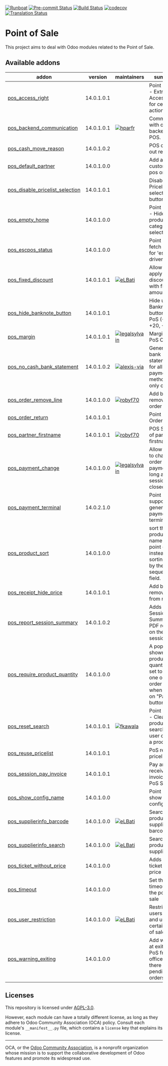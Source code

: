
[![Runboat](https://img.shields.io/badge/runboat-Try%20me-875A7B.png)](https://runboat.odoo-community.org/builds?repo=OCA/pos&target_branch=14.0)
[![Pre-commit Status](https://github.com/OCA/pos/actions/workflows/pre-commit.yml/badge.svg?branch=14.0)](https://github.com/OCA/pos/actions/workflows/pre-commit.yml?query=branch%3A14.0)
[![Build Status](https://github.com/OCA/pos/actions/workflows/test.yml/badge.svg?branch=14.0)](https://github.com/OCA/pos/actions/workflows/test.yml?query=branch%3A14.0)
[![codecov](https://codecov.io/gh/OCA/pos/branch/14.0/graph/badge.svg)](https://codecov.io/gh/OCA/pos)
[![Translation Status](https://translation.odoo-community.org/widgets/pos-14-0/-/svg-badge.svg)](https://translation.odoo-community.org/engage/pos-14-0/?utm_source=widget)

<!-- /!\ do not modify above this line -->

# Point of Sale

This project aims to deal with Odoo modules related to the Point of Sale.

<!-- /!\ do not modify below this line -->

<!-- prettier-ignore-start -->

[//]: # (addons)

Available addons
----------------
addon | version | maintainers | summary
--- | --- | --- | ---
[pos_access_right](pos_access_right/) | 14.0.1.0.1 |  | Point of Sale - Extra Access Right for certain actions
[pos_backend_communication](pos_backend_communication/) | 14.0.1.0.1 | [![hparfr](https://github.com/hparfr.png?size=30px)](https://github.com/hparfr) | Communicate with odoo's backend from POS.
[pos_cash_move_reason](pos_cash_move_reason/) | 14.0.1.0.2 |  | POS cash in-out reason
[pos_default_partner](pos_default_partner/) | 14.0.1.0.0 |  | Add a default customer in pos order
[pos_disable_pricelist_selection](pos_disable_pricelist_selection/) | 14.0.1.0.1 |  | Disable Pricelist selection button in POS
[pos_empty_home](pos_empty_home/) | 14.0.1.0.0 |  | Point of Sale - Hide products if no category is selected
[pos_escpos_status](pos_escpos_status/) | 14.0.1.0.0 |  | Point of sale: fetch status for 'escpos' driver
[pos_fixed_discount](pos_fixed_discount/) | 14.0.1.0.1 | [![eLBati](https://github.com/eLBati.png?size=30px)](https://github.com/eLBati) | Allow to apply discounts with fixed amount
[pos_hide_banknote_button](pos_hide_banknote_button/) | 14.0.1.0.1 |  | Hide useless Banknote buttons in the PoS (+10, +20, +50)
[pos_margin](pos_margin/) | 14.0.1.0.1 | [![legalsylvain](https://github.com/legalsylvain.png?size=30px)](https://github.com/legalsylvain) | Margin on PoS Order
[pos_no_cash_bank_statement](pos_no_cash_bank_statement/) | 14.0.1.0.2 | [![alexis-via](https://github.com/alexis-via.png?size=30px)](https://github.com/alexis-via) | Generate bank statements for all payment methods, not only cash
[pos_order_remove_line](pos_order_remove_line/) | 14.0.1.0.0 | [![robyf70](https://github.com/robyf70.png?size=30px)](https://github.com/robyf70) | Add button to remove POS order line.
[pos_order_return](pos_order_return/) | 14.0.1.0.1 |  | Point of Sale Order Return
[pos_partner_firstname](pos_partner_firstname/) | 14.0.1.0.1 | [![robyf70](https://github.com/robyf70.png?size=30px)](https://github.com/robyf70) | POS Support of partner firstname
[pos_payment_change](pos_payment_change/) | 14.0.1.0.0 | [![legalsylvain](https://github.com/legalsylvain.png?size=30px)](https://github.com/legalsylvain) | Allow cashier to change order payments, as long as the session is not closed.
[pos_payment_terminal](pos_payment_terminal/) | 14.0.2.1.0 |  | Point of sale: support generic payment terminal
[pos_product_sort](pos_product_sort/) | 14.0.1.0.0 |  | sort the products by name in the point of sale instead of sorting them by the sequence field.
[pos_receipt_hide_price](pos_receipt_hide_price/) | 14.0.1.0.1 |  | Add button to remove price from receipt.
[pos_report_session_summary](pos_report_session_summary/) | 14.0.1.0.2 |  | Adds a Session Summary PDF report on the POS session
[pos_require_product_quantity](pos_require_product_quantity/) | 14.0.1.0.0 |  | A popup is shown if product quantity is set to 0 for one or more order lines when clicking on "Payment" button.
[pos_reset_search](pos_reset_search/) | 14.0.1.0.1 | [![fkawala](https://github.com/fkawala.png?size=30px)](https://github.com/fkawala) | Point of Sale - Clear product search when user clicks on a product.
[pos_reuse_pricelist](pos_reuse_pricelist/) | 14.0.1.0.1 |  | PoS reuse pricelist
[pos_session_pay_invoice](pos_session_pay_invoice/) | 14.0.1.0.1 |  | Pay and receive invoices from PoS Session
[pos_show_config_name](pos_show_config_name/) | 14.0.1.0.0 |  | Point of sale: show pos config name
[pos_supplierinfo_barcode](pos_supplierinfo_barcode/) | 14.0.1.0.0 | [![eLBati](https://github.com/eLBati.png?size=30px)](https://github.com/eLBati) | Search products by supplier barcode
[pos_supplierinfo_search](pos_supplierinfo_search/) | 14.0.1.0.0 | [![eLBati](https://github.com/eLBati.png?size=30px)](https://github.com/eLBati) | Search products by supplier data
[pos_ticket_without_price](pos_ticket_without_price/) | 14.0.1.0.0 |  | Adds receipt ticket without price or taxes
[pos_timeout](pos_timeout/) | 14.0.1.0.0 |  | Set the timeout of the point of sale
[pos_user_restriction](pos_user_restriction/) | 14.0.1.0.0 | [![eLBati](https://github.com/eLBati.png?size=30px)](https://github.com/eLBati) | Restrict some users to see and use only certain points of sale
[pos_warning_exiting](pos_warning_exiting/) | 14.0.1.0.0 |  | Add warning at exiting the PoS front office UI if there are pending draft orders

[//]: # (end addons)

<!-- prettier-ignore-end -->

## Licenses

This repository is licensed under [AGPL-3.0](LICENSE).

However, each module can have a totally different license, as long as they adhere to Odoo Community Association (OCA)
policy. Consult each module's `__manifest__.py` file, which contains a `license` key
that explains its license.

----
OCA, or the [Odoo Community Association](http://odoo-community.org/), is a nonprofit
organization whose mission is to support the collaborative development of Odoo features
and promote its widespread use.
